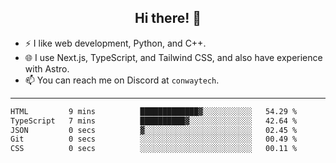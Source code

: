 <h2 align="center">Hi there! 👋</h2>

- ⚡ I like web development, Python, and C++.
- 🌐 I use Next.js, TypeScript, and Tailwind CSS, and also have experience with Astro.
- 📫 You can reach me on Discord at <code>conwaytech</code>.

***

<!--START_SECTION:waka-->

```txt
HTML         9 mins          █████████████▓░░░░░░░░░░░   54.29 %
TypeScript   7 mins          ██████████▓░░░░░░░░░░░░░░   42.64 %
JSON         0 secs          ▓░░░░░░░░░░░░░░░░░░░░░░░░   02.45 %
Git          0 secs          ░░░░░░░░░░░░░░░░░░░░░░░░░   00.49 %
CSS          0 secs          ░░░░░░░░░░░░░░░░░░░░░░░░░   00.11 %
```

<!--END_SECTION:waka-->
